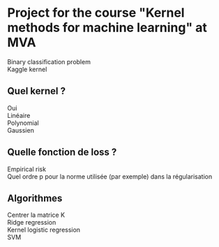 # Project for the course "Kernel methods for machine learning" at MVA
Binary classification problem<br>
Kaggle kernel

## Quel kernel ?
Oui<br>
Linéaire<br>
Polynomial<br>
Gaussien<br>

## Quelle fonction de loss ?
Empirical risk<br>
Quel ordre p pour la norme utilisée (par exemple) dans la régularisation

## Algorithmes
Centrer la matrice K<br>
Ridge regression<br>
Kernel logistic regression<br>
SVM<br>